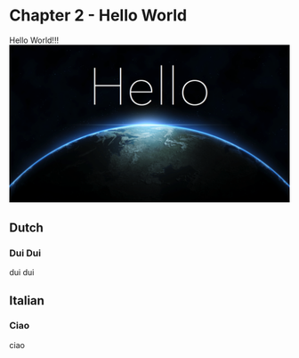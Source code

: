 # Chapter 2 - Hello World
Hello World!!!
![figure](/figures/HelloWorld.webp)

## Dutch
### Dui Dui
dui dui

## Italian
### Ciao
ciao


